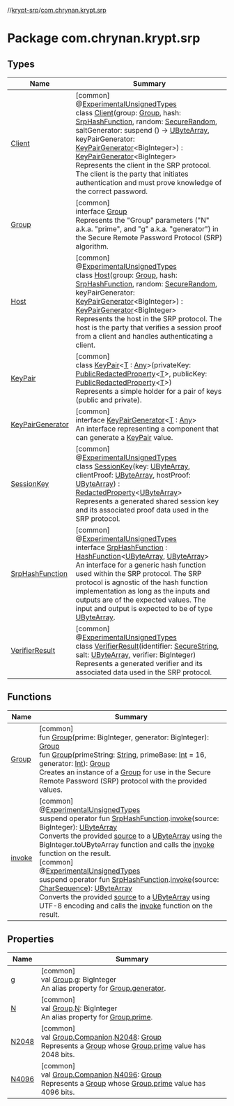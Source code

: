 //[krypt-srp](../../index.md)/[com.chrynan.krypt.srp](index.md)

# Package com.chrynan.krypt.srp

## Types

| Name | Summary |
|---|---|
| [Client](-client/index.md) | [common]<br>@[ExperimentalUnsignedTypes](https://kotlinlang.org/api/latest/jvm/stdlib/kotlin/-experimental-unsigned-types/index.html)<br>class [Client](-client/index.md)(group: [Group](-group/index.md), hash: [SrpHashFunction](-srp-hash-function/index.md), random: [SecureRandom](../../../krypt-csprng/krypt-csprng/com.chrynan.krypt.csprng/-secure-random/index.md), saltGenerator: suspend () -&gt; [UByteArray](https://kotlinlang.org/api/latest/jvm/stdlib/kotlin/-u-byte-array/index.html), keyPairGenerator: [KeyPairGenerator](-key-pair-generator/index.md)&lt;BigInteger&gt;) : [KeyPairGenerator](-key-pair-generator/index.md)&lt;BigInteger&gt; <br>Represents the client in the SRP protocol. The client is the party that initiates authentication and must prove knowledge of the correct password. |
| [Group](-group/index.md) | [common]<br>interface [Group](-group/index.md)<br>Represents the "Group" parameters ("N" a.k.a. "prime", and "g" a.k.a. "generator") in the Secure Remote Password Protocol (SRP) algorithm. |
| [Host](-host/index.md) | [common]<br>@[ExperimentalUnsignedTypes](https://kotlinlang.org/api/latest/jvm/stdlib/kotlin/-experimental-unsigned-types/index.html)<br>class [Host](-host/index.md)(group: [Group](-group/index.md), hash: [SrpHashFunction](-srp-hash-function/index.md), random: [SecureRandom](../../../krypt-csprng/krypt-csprng/com.chrynan.krypt.csprng/-secure-random/index.md), keyPairGenerator: [KeyPairGenerator](-key-pair-generator/index.md)&lt;BigInteger&gt;) : [KeyPairGenerator](-key-pair-generator/index.md)&lt;BigInteger&gt; <br>Represents the host in the SRP protocol. The host is the party that verifies a session proof from a client and handles authenticating a client. |
| [KeyPair](-key-pair/index.md) | [common]<br>class [KeyPair](-key-pair/index.md)&lt;[T](-key-pair/index.md) : [Any](https://kotlinlang.org/api/latest/jvm/stdlib/kotlin/-any/index.html)&gt;(privateKey: [PublicRedactedProperty](../../../krypt-core/krypt-core/com.chrynan.krypt.core/-public-redacted-property/index.md)&lt;[T](-key-pair/index.md)&gt;, publicKey: [PublicRedactedProperty](../../../krypt-core/krypt-core/com.chrynan.krypt.core/-public-redacted-property/index.md)&lt;[T](-key-pair/index.md)&gt;)<br>Represents a simple holder for a pair of keys (public and private). |
| [KeyPairGenerator](-key-pair-generator/index.md) | [common]<br>interface [KeyPairGenerator](-key-pair-generator/index.md)&lt;[T](-key-pair-generator/index.md) : [Any](https://kotlinlang.org/api/latest/jvm/stdlib/kotlin/-any/index.html)&gt;<br>An interface representing a component that can generate a [KeyPair](-key-pair/index.md) value. |
| [SessionKey](-session-key/index.md) | [common]<br>@[ExperimentalUnsignedTypes](https://kotlinlang.org/api/latest/jvm/stdlib/kotlin/-experimental-unsigned-types/index.html)<br>class [SessionKey](-session-key/index.md)(key: [UByteArray](https://kotlinlang.org/api/latest/jvm/stdlib/kotlin/-u-byte-array/index.html), clientProof: [UByteArray](https://kotlinlang.org/api/latest/jvm/stdlib/kotlin/-u-byte-array/index.html), hostProof: [UByteArray](https://kotlinlang.org/api/latest/jvm/stdlib/kotlin/-u-byte-array/index.html)) : [RedactedProperty](../../../krypt-core/krypt-core/com.chrynan.krypt.core/-redacted-property/index.md)&lt;[UByteArray](https://kotlinlang.org/api/latest/jvm/stdlib/kotlin/-u-byte-array/index.html)&gt; <br>Represents a generated shared session key and its associated proof data used in the SRP protocol. |
| [SrpHashFunction](-srp-hash-function/index.md) | [common]<br>@[ExperimentalUnsignedTypes](https://kotlinlang.org/api/latest/jvm/stdlib/kotlin/-experimental-unsigned-types/index.html)<br>interface [SrpHashFunction](-srp-hash-function/index.md) : [HashFunction](../../../krypt-core/krypt-core/com.chrynan.krypt.core/-hash-function/index.md)&lt;[UByteArray](https://kotlinlang.org/api/latest/jvm/stdlib/kotlin/-u-byte-array/index.html), [UByteArray](https://kotlinlang.org/api/latest/jvm/stdlib/kotlin/-u-byte-array/index.html)&gt; <br>An interface for a generic hash function used within the SRP protocol. The SRP protocol is agnostic of the hash function implementation as long as the inputs and outputs are of the expected values. The input and output is expected to be of type [UByteArray](https://kotlinlang.org/api/latest/jvm/stdlib/kotlin/-u-byte-array/index.html). |
| [VerifierResult](-verifier-result/index.md) | [common]<br>@[ExperimentalUnsignedTypes](https://kotlinlang.org/api/latest/jvm/stdlib/kotlin/-experimental-unsigned-types/index.html)<br>class [VerifierResult](-verifier-result/index.md)(identifier: [SecureString](../../../krypt-core/krypt-core/com.chrynan.krypt.core/-secure-string/index.md), salt: [UByteArray](https://kotlinlang.org/api/latest/jvm/stdlib/kotlin/-u-byte-array/index.html), verifier: BigInteger)<br>Represents a generated verifier and its associated data used in the SRP protocol. |

## Functions

| Name | Summary |
|---|---|
| [Group](-group.md) | [common]<br>fun [Group](-group.md)(prime: BigInteger, generator: BigInteger): [Group](-group/index.md)<br>fun [Group](-group.md)(primeString: [String](https://kotlinlang.org/api/latest/jvm/stdlib/kotlin/-string/index.html), primeBase: [Int](https://kotlinlang.org/api/latest/jvm/stdlib/kotlin/-int/index.html) = 16, generator: [Int](https://kotlinlang.org/api/latest/jvm/stdlib/kotlin/-int/index.html)): [Group](-group/index.md)<br>Creates an instance of a [Group](-group/index.md) for use in the Secure Remote Password (SRP) protocol with the provided values. |
| [invoke](invoke.md) | [common]<br>@[ExperimentalUnsignedTypes](https://kotlinlang.org/api/latest/jvm/stdlib/kotlin/-experimental-unsigned-types/index.html)<br>suspend operator fun [SrpHashFunction](-srp-hash-function/index.md).[invoke](invoke.md)(source: BigInteger): [UByteArray](https://kotlinlang.org/api/latest/jvm/stdlib/kotlin/-u-byte-array/index.html)<br>Converts the provided [source](invoke.md) to a [UByteArray](https://kotlinlang.org/api/latest/jvm/stdlib/kotlin/-u-byte-array/index.html) using the BigInteger.toUByteArray function and calls the [invoke](invoke.md) function on the result.<br>[common]<br>@[ExperimentalUnsignedTypes](https://kotlinlang.org/api/latest/jvm/stdlib/kotlin/-experimental-unsigned-types/index.html)<br>suspend operator fun [SrpHashFunction](-srp-hash-function/index.md).[invoke](invoke.md)(source: [CharSequence](https://kotlinlang.org/api/latest/jvm/stdlib/kotlin/-char-sequence/index.html)): [UByteArray](https://kotlinlang.org/api/latest/jvm/stdlib/kotlin/-u-byte-array/index.html)<br>Converts the provided [source](invoke.md) to a [UByteArray](https://kotlinlang.org/api/latest/jvm/stdlib/kotlin/-u-byte-array/index.html) using UTF-8 encoding and calls the [invoke](invoke.md) function on the result. |

## Properties

| Name | Summary |
|---|---|
| [g](g.md) | [common]<br>val [Group](-group/index.md).[g](g.md): BigInteger<br>An alias property for [Group.generator](-group/generator.md). |
| [N](-n.md) | [common]<br>val [Group](-group/index.md).[N](-n.md): BigInteger<br>An alias property for [Group.prime](-group/prime.md). |
| [N2048](-n2048.md) | [common]<br>val [Group.Companion](-group/-companion/index.md).[N2048](-n2048.md): [Group](-group/index.md)<br>Represents a [Group](-group/index.md) whose [Group.prime](-group/prime.md) value has 2048 bits. |
| [N4096](-n4096.md) | [common]<br>val [Group.Companion](-group/-companion/index.md).[N4096](-n4096.md): [Group](-group/index.md)<br>Represents a [Group](-group/index.md) whose [Group.prime](-group/prime.md) value has 4096 bits. |
